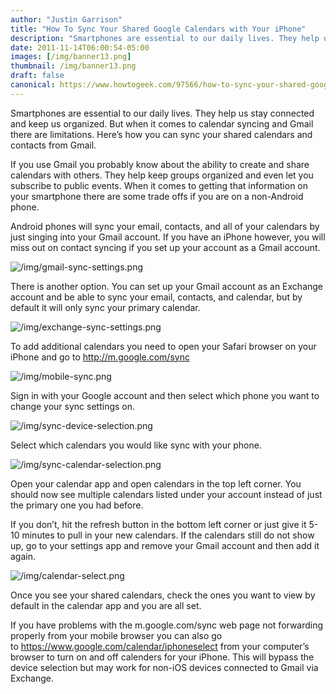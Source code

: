 ```yaml
---
author: "Justin Garrison"
title: "How To Sync Your Shared Google Calendars with Your iPhone"
description: "Smartphones are essential to our daily lives. They help us stay connected"
date: 2011-11-14T06:00:54-05:00
images: [/img/banner13.png]
thumbnail: /img/banner13.png
draft: false
canonical: https://www.howtogeek.com/97566/how-to-sync-your-shared-google-calendars-with-your-iphone/
---
```


Smartphones are essential to our daily lives. They help us stay connected and keep us organized. But when it comes to calendar syncing and Gmail there are limitations. Here’s how you can sync your shared calendars and contacts from Gmail.

If you use Gmail you probably know about the ability to create and share calendars with others. They help keep groups organized and even let you subscribe to public events. When it comes to getting that information on your smartphone there are some trade offs if you are on a non-Android phone.

Android phones will sync your email, contacts, and all of your calendars by just singing into your Gmail account. If you have an iPhone however, you will miss out on contact syncing if you set up your account as a Gmail account.

![/img/gmail-sync-settings.png](/img/gmail-sync-settings.png)

There is another option. You can set up your Gmail account as an Exchange account and be able to sync your email, contacts, and calendar, but by default it will only sync your primary calendar.

![/img/exchange-sync-settings.png](/img/exchange-sync-settings.png)

To add additional calendars you need to open your Safari browser on your iPhone and go to http://m.google.com/sync

![/img/mobile-sync.png](/img/mobile-sync.png)

Sign in with your Google account and then select which phone you want to change your sync settings on.

![/img/sync-device-selection.png](/img/sync-device-selection.png)

Select which calendars you would like sync with your phone.

![/img/sync-calendar-selection.png](/img/sync-calendar-selection.png)

Open your calendar app and open calendars in the top left corner. You should now see multiple calendars listed under your account instead of just the primary one you had before.

If you don’t, hit the refresh button in the bottom left corner or just give it 5-10 minutes to pull in your new calendars. If the calendars still do not show up, go to your settings app and remove your Gmail account and then add it again.

![/img/calendar-select.png](/img/calendar-select.png)

Once you see your shared calendars, check the ones you want to view by default in the calendar app and you are all set.

If you have problems with the m.google.com/sync web page not forwarding properly from your mobile browser you can also go to https://www.google.com/calendar/iphoneselect from your computer’s browser to turn on and off calenders for your iPhone. This will bypass the device selection but may work for non-iOS devices connected to Gmail via Exchange.
